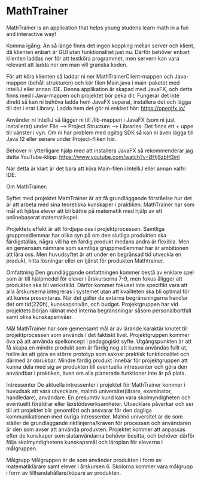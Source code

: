 # MathTrainer
 MathTrainer is an application that helps young studens learn math in a fun and interactive way!

Komma igång:
Än så länge finns det ingen koppling mellan server och klient, då klienten enbart är GUI utan funktionalitet just nu. Därför behöver enbart klienten laddas ner för att testköra programmet, men servern kan vara relevant att ladda ner om man vill granska koden.

För att köra klienten så laddar ni ner MathTrainerClient-mappen och Java-mappen (behåll strukturen) och kör filen Main.java i main-paketet med intelliJ eller annan IDE. Denna applikation är skapad med JavaFX, och detta finns med i Java-mappen och projektet bör peka dit. Fungerar det inte direkt så kan ni behöva ladda hem JavaFX separat, installera det och lägga till det i erat Library. Ladda hem det gör ni enklast här: https://openjfx.io/

Använder ni IntelliJ så lägger ni till /lib-mappen i JavaFX (som ni just installerat) under File --> Project Structure --> Libraries. Det finns ett + uppe till vänster i vyn.
Om ni har problem med ogiltig SDK så kan ni även lägga till Java 12 eller senare under Project-fliken här.

Behöver ni ytterligare hjälp med att installera JavaFX så rekommenderar jag detta YouTube-klipp: https://www.youtube.com/watch?v=BHj6zbH3inI

När detta är klart är det bara att köra Main-filen i IntelliJ eller annan valfri IDE.


Om MathTrainer:

Syftet med projektet MathTrainer är att få grundläggande förståelse hur det är att arbeta med sina teoretiska kunskaper i praktiken. MathTrainer har som mål att hjälpa elever att bli bättre på matematik med hjälp av ett onlinebaserat matematikspel.

Projektets effekt är att fördjupa oss i projektprocessen. Samtliga gruppmedlemmar har olika syn på om den slutliga produkten ska färdigställas, några vill ha en färdig produkt medans andra är flexibla. Men en gemensam nämnare som samtliga gruppmedlemmar har är ambitionen att lära oss. Men huvudsyftet är att under en begränsad tid utveckla en produkt, hitta lösningar eller en tjänst för produkten Mathtrainer.

Omfattning
Den grundläggande omfattningen kommer bestå av enklare spel som är till hjälpmedel för elever i årskurserna 7-9, men fokus åligger att produkten ska bli verkställd. Därför kommer fokuset inte specifikt vara att alla årskurserna integreras i systemet utan att kvaliteten ska bli optimal för att kunna presenteras. När det gäller de externa begränsningarna handlar det om tid(220h), kunskapsnivån, och budget. Projektgruppen har vid projektets början räknat med interna begränsningar såsom personalbortfall samt olika kunskapsnivåer.

Mål
MathTrainer har som gemensamt mål är av lärande karaktär knutet till projektprocessen som används i det faktiskt livet. Projektgruppen kommer öva på att använda spelkoncept i pedagogiskt syfte. Utgångspunkten är att få skapa en mindre produkt som är färdig nog att kunna användas fullt ut, hellre än att göra en större prototyp som saknar praktisk funktionalitet och därmed är obrukbar. Mindre färdig produkt innebär för projektgruppen att kunna dela med sig av produkten till eventuella intressenter och göra den användbar i praktiken, även om alla planerade funktioner inte är på plats.

Intressenter
De aktuella intressenter i projektet för MathTrainer kommer i huvudsak att vara utvecklare, malmö universitet(lärare, examinator, handledare), användare. En presumtiv kund kan vara skolmyndigheten och eventuellt föräldrar eller läxstödsverksamheter. Utvecklare påverkar och ser till  att projektet blir genomfört och ansvarar för den dagliga kommunikationen med övriga intressenter. Malmö universitet är de som ställer de grundläggande riktlinjerna/kraven för processen och användaren är den som avser att använda produkten. Projektet kommer att anpassas efter de kunskaper som slutanvändarna behöver besitta, och behöver därför följa skolmyndighetens kunskapsmål och läroplan för eleverna i målgruppen.

Målgrupp
Målgruppen är de som använder produkten i form av matematiklärare samt elever i årskursen 6. Skolorna kommer vara målgrupp i form av tillhandahållare/köpare av produkten.
